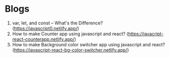 # Blogs
1. var, let, and const – What's the Difference? (https://javascript0.netlify.app/)
2. How to make Counter app using javascript and react?   (https://javacript-react-counterapp.netlify.app/)
3. How to make Background color switcher app using javascript and react? (https://javascript-react-bg-color-switcher.netlify.app/)

